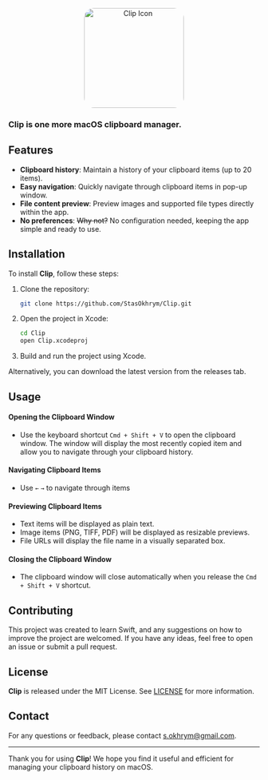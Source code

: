 <p align="center">
  <img src="https://github.com/StasOkhrym/Clip/Assets.xcassets/AppIcon.appiconset/256-mac.png" alt="Clip Icon" width="200" style="border-radius: 20px;">
</p>

### Clip is one more macOS clipboard manager.

## Features

- **Clipboard history**: Maintain a history of your clipboard items (up to 20 items).
- **Easy navigation**: Quickly navigate through clipboard items in pop-up window.
- **File content preview**: Preview images and supported file types directly within the app.
- **No preferences**: ~~Why not?~~ No configuration needed, keeping the app simple and ready to use.

## Installation

To install **Clip**, follow these steps:

1. Clone the repository:
    ```bash
    git clone https://github.com/StasOkhrym/Clip.git
    ```
2. Open the project in Xcode:
    ```bash
    cd Clip
    open Clip.xcodeproj
    ```
3. Build and run the project using Xcode.

Alternatively, you can download the latest version from the releases tab.


## Usage

#### Opening the Clipboard Window

- Use the keyboard shortcut `Cmd + Shift + V` to open the clipboard window. The window will display the most recently copied item and allow you to navigate through your clipboard history.

#### Navigating Clipboard Items

- Use `←` `→` to navigate through items


#### Previewing Clipboard Items

- Text items will be displayed as plain text.
- Image items (PNG, TIFF, PDF) will be displayed as resizable previews.
- File URLs will display the file name in a visually separated box.

#### Closing the Clipboard Window

- The clipboard window will close automatically when you release the `Cmd + Shift + V` shortcut.

## Contributing

This project was created to learn Swift, and any suggestions on how to improve the project are welcomed. If you have any ideas, feel free to open an issue or submit a pull request.

## License

**Clip** is released under the MIT License. See [LICENSE](LICENSE) for more information.

## Contact

For any questions or feedback, please contact [s.okhrym@gmail.com](mailto:s.okhrym@gmail.com).

---

Thank you for using **Clip**! We hope you find it useful and efficient for managing your clipboard history on macOS.
